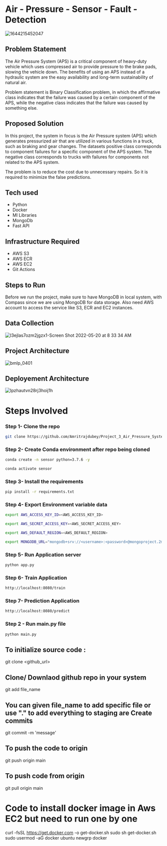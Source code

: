 # Air - Pressure - Sensor - Fault - Detection

![1644215452047](https://user-images.githubusercontent.com/105154672/233306250-f0ee47f1-4af1-4d9f-a92d-44bbe5450ae2.png)

## Problem Statement

The Air Pressure System (APS) is a critical component of heavy-duty vehicle which uses compressed air to provide pressure to the brake pads, slowing the vehicle down. The benefits of using an APS instead of a hydraulic system are the easy availability and long-term sustainability of natural air.

Problem statement is Binary Classification problem, in which the affirmative class indicates that the failure was caused by a certain component of the APS, while the negative class indicates that the failure was caused by something else.

## Proposed Solution

In this project, the system in focus is the Air Pressure system (APS) which generates pressurized air that are utilized in various functions in a truck, such as braking and gear changes. The datasets positive class corresponds to component failures for a specific component of the APS system. The negative class corresponds to trucks with failures for components not related to the APS system.

The problem is to reduce the cost due to unnecessary repairs. So it is required to minimize the false predictions.

## Tech used
- Python 
- Docker
- Ml Libraries
- MongoDb
- Fast API

## Infrastructure Required
- AWS S3
- AWS ECR
- AWS EC2
- Git Actions

## Steps to Run

Before we run the project, make sure to have MongoDB in local system, with Compass since we are using MongoDB for data storage. Also need AWS account to access the service like S3, ECR and EC2 instances.

## Data Collection

![l3ejlas7ozm2jgzx1-Screen Shot 2022-05-20 at 8 33 34 AM](https://user-images.githubusercontent.com/105154672/233316308-cd1e2327-da4e-4075-85d5-2af927f9e790.jpg)

## Project Architecture

![bmlp_0401](https://user-images.githubusercontent.com/105154672/233317719-10974723-e2fa-4647-87f3-01c0aa5726f0.png)

## Deployement Architecture

![lpzhautvn28rj3hoij1h](https://user-images.githubusercontent.com/105154672/233319943-5b75eb43-1e1e-4cb0-9b29-9bf126e63724.png)

# Steps Involved 

### Step 1- Clone the repo
```bash
git clone https://github.com/Amritrajdubey/Project_3_Air_Pressure_System.git
```

### Step 2- Create Conda environment after repo being cloned

```bash
conda create -n sensor python=3.7.6 -y
```

```bash
conda activate sensor
```

### Step 3- Install the requirements

```bash
pip install -r requirements.txt
```

### Step 4- Export Environment variable data

```bash
export AWS_ACCESS_KEY_ID=<AWS_ACCESS_KEY_ID>

export AWS_SECRET_ACCESS_KEY=<AWS_SECRET_ACCESS_KEY>

export AWS_DEFAULT_REGION=<AWS_DEFAULT_REGION>

export MONGODB_URL="mongodb+srv://<username>:<password>@mongoproject.2m81o7p.mongodb.net/?retryWrites=true&w=majority"
```

### Step 5- Run Application server

```bash
python app.py
```
### Step 6- Train Application
```bash 
http://localhost:8080/train
```
### Step 7- Prediction Application
```bash
http://localhost:8080/predict
```

### Step 2 - Run main.py file

```bash
python main.py
```

## To initialize source code :

git clone <github_url>

## Clone/ Downlaod github repo in your system

git add file_name

## You can given file_name to add specific file or use "." to add everything to staging are Create commits

git commit -m 'message'

## To push the code to origin 

git push origin main

## To push code from origin

git pull origin main

# Code to install docker image in Aws EC2 but need to run one by one

curl -fsSL https://get.docker.com -o get-docker.sh
sudo sh get-docker.sh
sudo usermod -aG docker ubuntu
newgrp docker


